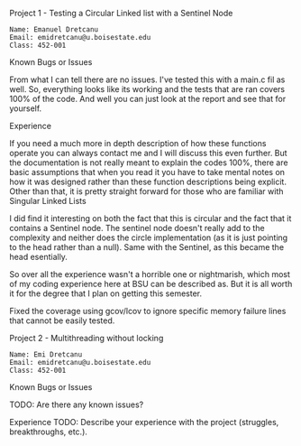 Project 1 - Testing a Circular Linked list with a Sentinel Node

    Name: Emanuel Dretcanu
    Email: emidretcanu@u.boisestate.edu
    Class: 452-001

Known Bugs or Issues

From what I can tell there are no issues. I've tested this with a main.c fil as well. So, everything looks like its working and the tests that are ran covers 100% of the code. And well you can just look at the report and see that for yourself.

Experience

If you need a much more in depth description of how these functions operate you can always contact me and I will discuss this even further. But the documentation is not really meant to explain the codes 100%, there are basic assumptions that when you read it you have to take mental notes on how it was designed rather than these function descriptions being explicit. Other than that, it is pretty straight forward for those who are familiar with Singular Linked Lists

I did find it interesting on both the fact that this is circular and the fact that it contains a Sentinel node. The sentinel node doesn't really add to the complexity and neither does the circle implementation (as it is just pointing to the head rather than a null). Same with the Sentinel, as this became the head esentially.

So over all the experience wasn't a horrible one or nightmarish, which most of my coding experience here at BSU can be described as. But it is all worth it for the degree that I plan on getting this semester.

Fixed the coverage using gcov/lcov to ignore specific memory failure lines that cannot be easily tested.

Project 2 - Multithreading without locking

    Name: Emi Dretcanu
    Email: emidretcanu@u.boisestate.edu
    Class: 452-001

Known Bugs or Issues

TODO: Are there any known issues?

Experience
TODO: Describe your experience with the project (struggles, breakthroughs, etc.).